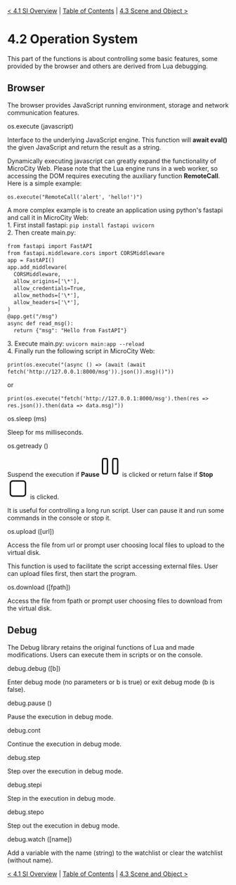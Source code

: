 [< 4.1 SI Overview](4.1_si_overview.md) | [Table of Contents](readme.md) | [4.3 Scene and Object >](4.3_scene_and_object.md)

# 4.2 Operation System
This part of the functions is about controlling some basic features, some provided by the browser and others are derived from Lua debugging.

## Browser
The browser provides JavaScript running environment, storage and network communication features.

<a id='os.execute' class='anchor'> os.execute (javascript) </a>

Interface to the underlying JavaScript engine. This function will **await eval()** the given JavaScript and return the result as a string.

Dynamically executing javascript can greatly expand the functionality of MicroCity Web. Please note that the Lua engine runs in a web worker, so accessing the DOM requires executing the auxiliary function **RemoteCall**. Here is a simple example: 
```
os.execute("RemoteCall('alert', 'hello!')")
```
A more complex example is to create an application using python's fastapi and call it in MicroCity Web:
<br>1.&nbsp;First install fastapi: `pip install fastapi uvicorn`
<br>2.&nbsp;Then create main.py:

```
from fastapi import FastAPI
from fastapi.middleware.cors import CORSMiddleware
app = FastAPI()
app.add_middleware(
  CORSMiddleware,
  allow_origins=['\*'],
  allow_credentials=True,
  allow_methods=['\*'], 
  allow_headers=['\*'], 
)
@app.get("/msg")
async def read_msg():
  return {"msg": "Hello from FastAPI"}
```

3.&nbsp;Execute main.py: `uvicorn main:app --reload`
<br>4.&nbsp;Finally run the following script in MicroCity Web:

```
print(os.execute("(async () => (await (await fetch('http://127.0.0.1:8000/msg')).json()).msg)()"))
```
or
```
print(os.execute("fetch('http://127.0.0.1:8000/msg').then(res => res.json()).then(data => data.msg)"))
```

<a id='os.sleep' class='anchor'> os.sleep (ms) </a>

Sleep for ms milliseconds. 

<a id='os.getready' class='anchor'> os.getready () </a>

Suspend the execution if **Pause**![](../img/pause.svg) is clicked or return false if **Stop**![](../img/stop.svg) is clicked.

It is useful for controlling a long run script. User can pause it and run some commands in the console or stop it.

<a id='os.upload' class='anchor'> os.upload ([url]) </a>

Access the file from url or prompt user choosing local files to upload to the virtual disk.

This function is used to facilitate the script accessing external files. User can upload files first, then start the program.

<a id='os.download' class='anchor'> os.download ([fpath]) </a>

Access the file from fpath or prompt user choosing files to download from the virtual disk.

## Debug
The Debug library retains the original functions of Lua and made modifications. Users can execute them in scripts or on the console.

<a id='debug.debug' class='anchor'> debug.debug ([b]) </a>

Enter debug mode (no parameters or b is true) or exit debug mode (b is false).

<a id='debug.pause' class='anchor'> debug.pause () </a>

Pause the execution in debug mode.

<a id='debug.cont' class='anchor'> debug.cont </a>

Continue the execution in debug mode.

<a id='debug.step' class='anchor'> debug.step </a>

Step over the execution in debug mode.

<a id='debug.stepi' class='anchor'> debug.stepi </a>

Step in the execution in debug mode.

<a id='debug.stepo' class='anchor'> debug.stepo </a>

Step out the execution in debug mode.

<a id='debug.watch' class='anchor'> debug.watch ([name])</a>

Add a variable with the name (string) to the watchlist or clear the watchlist (without name).

[< 4.1 SI Overview](4.1_si_overview.md) | [Table of Contents](readme.md) | [4.3 Scene and Object >](4.3_scene_and_object.md)